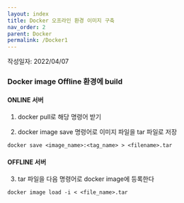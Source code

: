 ```yaml
---
layout: index
title: Docker 오프라인 환경 이미지 구축
nav_order: 2
parent: Docker
permalink: /Docker1
---
```


작성일자: 2022/04/07

### Docker image Offline 환경에 build


#### ONLINE 서버

1. docker pull로 해당 명령어 받기

2. docker image save 명령어로 이미지 파일을 tar 파일로 저장

```
docker save <image_name>:<tag_name> > <filename>.tar
```

#### OFFLINE 서버

3. tar 파일을 다음 명령어로 docker image에 등록한다

```
docker image load -i < <file_name>.tar
```

<script src="https://utteranc.es/client.js"
        repo="cony56/cony56.github.io"
        issue-term="pathname"
        theme="github-light"
        crossorigin="anonymous"
        async>
</script>